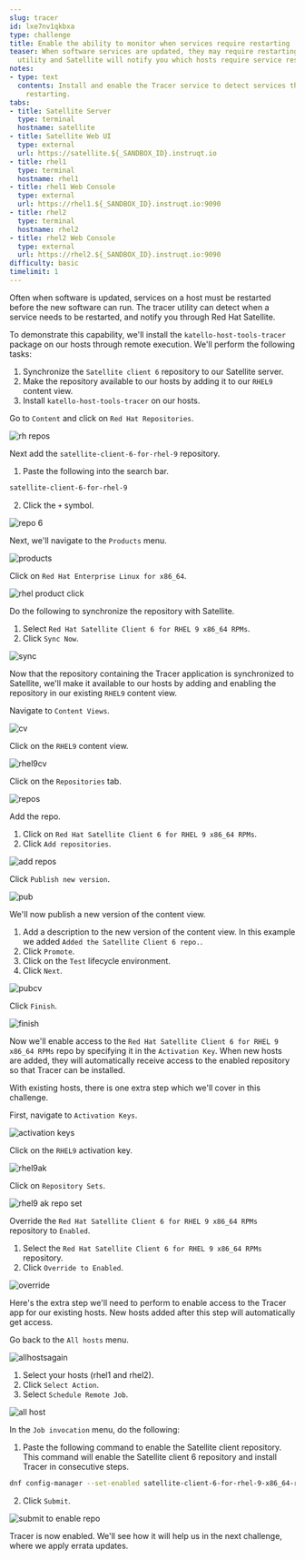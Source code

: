 ```yaml
---
slug: tracer
id: lxe7nv1qkbxa
type: challenge
title: Enable the ability to monitor when services require restarting
teaser: When software services are updated, they may require restarting. The tracer
  utility and Satellite will notify you which hosts require service restarts.
notes:
- type: text
  contents: Install and enable the Tracer service to detect services that require
    restarting.
tabs:
- title: Satellite Server
  type: terminal
  hostname: satellite
- title: Satellite Web UI
  type: external
  url: https://satellite.${_SANDBOX_ID}.instruqt.io
- title: rhel1
  type: terminal
  hostname: rhel1
- title: rhel1 Web Console
  type: external
  url: https://rhel1.${_SANDBOX_ID}.instruqt.io:9090
- title: rhel2
  type: terminal
  hostname: rhel2
- title: rhel2 Web Console
  type: external
  url: https://rhel2.${_SANDBOX_ID}.instruqt.io:9090
difficulty: basic
timelimit: 1
---
```

<!-- markdownlint-disable MD033 MD029-->

Often when software is updated, services on a host must be restarted before the new software can run. The tracer utility can detect when a service needs to be restarted, and notify you through Red Hat Satellite.

To demonstrate this capability, we'll install the `katello-host-tools-tracer` package on our hosts through remote execution. We'll perform the following tasks:

1) Synchronize the `Satellite client 6` repository to our Satellite server.
2) Make the repository available to our hosts by adding it to our `RHEL9` content view.
3) Install `katello-host-tools-tracer` on our hosts.

Go to `Content` and click on `Red Hat Repositories`.

![rh repos](../assets/redhatrepositories.png)

Next add the `satellite-client-6-for-rhel-9` repository.

1) Paste the following into the search bar.

```bash
satellite-client-6-for-rhel-9
```

2) Click the `+` symbol.

![repo 6](../assets/client6.png)

Next, we'll navigate to the `Products` menu.

![products](../assets/products.png)

Click on `Red Hat Enterprise Linux for x86_64`.

![rhel product click](../assets/rhelproductclick.png)

Do the following to synchronize the repository with Satellite.

1) Select `Red Hat Satellite Client 6 for RHEL 9 x86_64 RPMs`.
2) Click `Sync Now`.

![sync](../assets/syncclientproduct.png)

Now that the repository containing the Tracer application is synchronized to Satellite, we'll make it available to our hosts by adding and enabling the repository in our existing `RHEL9` content view.

Navigate to `Content Views`.

![cv](../assets/contentview.png)

Click on the `RHEL9` content view.

![rhel9cv](../assets/rhel9cv.png)

Click on the `Repositories` tab.

![repos](../assets/cvrepotab.png)

Add the repo.

1) Click on `Red Hat Satellite Client 6 for RHEL 9 x86_64 RPMs`.
2) Click `Add repositories`.

![add repos](../assets/addclientrepo.png)

Click `Publish new version`.

![pub](../assets/publishnewversion.png)

We'll now publish a new version of the content view.

1) Add a description to the new version of the content view. In this example we added `Added the Satellite Client 6 repo.`.
2) Click `Promote`.
3) Click on the `Test` lifecycle environment.
4) Click `Next`.

![pubcv](../assets/publishclientrepocv.png)

Click `Finish`.

![finish](../assets/finishclientcv.png)

Now we'll enable access to the `Red Hat Satellite Client 6 for RHEL 9 x86_64 RPMs` repo by specifying it in the `Activation Key`. When new hosts are added, they will automatically receive access to the enabled repository so that Tracer can be installed.

With existing hosts, there is one extra step which we'll cover in this challenge.

First, navigate to `Activation Keys`.

![activation keys](../assets/akmenu.png)

Click on the `RHEL9` activation key.

![rhel9ak](../assets/rhel9ak.png)

Click on `Repository Sets`.

![rhel9 ak repo set](../assets/rhel9akreposet.png)

Override the `Red Hat Satellite Client 6 for RHEL 9 x86_64 RPMs` repository to `Enabled`.

1) Select the `Red Hat Satellite Client 6 for RHEL 9 x86_64 RPMs` repository.
2) Click `Override to Enabled`.

![override](../assets/overrideenable.png)

Here's the extra step we'll need to perform to enable access to the Tracer app for our existing hosts. New hosts added after this step will automatically get access.

Go back to the `All hosts` menu.

![allhostsagain](../assets/allhostsagain.png)

1) Select your hosts (rhel1 and rhel2).
2) Click `Select Action`.
3) Select `Schedule Remote Job`.

![all host](../assets/scheduleremotejob.png)

In the `Job invocation` menu, do the following:

1) Paste the following command to enable the Satellite client repository. This command will enable the Satellite client 6 repository and install Tracer in consecutive steps.

```bash
dnf config-manager --set-enabled satellite-client-6-for-rhel-9-x86_64-rpms && dnf install -y katello-host-tools-tracer
```

2) Click `Submit`.

![submit to enable repo](../assets/submitjobenablerepo.png)

<!-- Navigate to `All hosts`.

![hosts](../assets/registeredhost.png)

1) Select the two new hosts.
2) Click `Schedule Remote Job`.

![rex](../assets/rexinstalltracer.png) -->

<!-- We can now install `katello-host-tools-tracer` on our hosts.

In the `Job invocation` menu, do the following.

1) Paste the following command to install `katello-host-tools-tracer`.

```bash
dnf install -y katello-host-tools-tracer
```

2) Click `Submit`.

![install tracer](../assets/installtracer.png) -->

Tracer is now enabled. We'll see how it will help us in the next challenge, where we apply errata updates.
